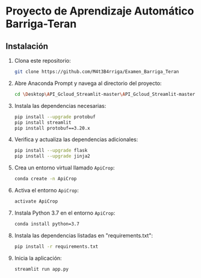 # Proyecto de Aprendizaje Automático Barriga-Teran 

## Instalación 

1. Clona este repositorio:
    ```sh
    git clone https://github.com/M4t3B4rriga/Examen_Barriga_Teran
    ```

2. Abre Anaconda Prompt y navega al directorio del proyecto:
    ```sh
    cd \Desktop\API_Gcloud_Streamlit-master\API_Gcloud_Streamlit-master
    ```

3. Instala las dependencias necesarias:
    ```sh
    pip install --upgrade protobuf
    pip install streamlit
    pip install protobuf==3.20.x
    ```

4. Verifica y actualiza las dependencias adicionales:
    ```sh
    pip install --upgrade flask
    pip install --upgrade jinja2
    ```

5. Crea un entorno virtual llamado `ApiCrop`:
    ```sh
    conda create -n ApiCrop
    ```

6. Activa el entorno `ApiCrop`:
    ```sh
    activate ApiCrop
    ```

7. Instala Python 3.7 en el entorno `ApiCrop`:
    ```sh
    conda install python=3.7
    ```

8. Instala las dependencias listadas en "requirements.txt":
    ```sh
    pip install -r requirements.txt
    ```

9. Inicia la aplicación:
    ```sh
    streamlit run app.py
    ```

